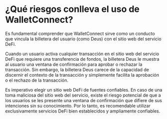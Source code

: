 # ¿Qué riesgos conlleva el uso de WalletConnect?

Es fundamental comprender que WalletConnect sirve como un conducto que vincula la billetera del usuario (como Deus) con el sitio web del servicio DeFi.

Cuando un usuario activa cualquier transacción en el sitio web del servicio DeFi que requiere una transferencia de fondos, la billetera Deus le muestra al usuario una ventana de confirmación para aprobar o rechazar la transacción. Sin embargo, la billetera Deus carece de la capacidad de discernir el contexto de la transacción y simplemente facilita la aprobación o el rechazo de la transacción.

Es imperativo elegir un sitio web DeFi de fuentes confiables. En caso de una toma maliciosa del sitio web del servicio, existe el riesgo potencial de que a los usuarios se les presente una ventana de confirmación que difiere de sus intenciones sin su conocimiento. Por lo tanto, es recomendable utilizar exclusivamente servicios DeFi bien establecidos y ampliamente confiables.